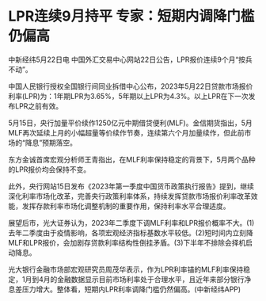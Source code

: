 # LPR连续9月持平 专家：短期内调降门槛仍偏高

中新经纬5月22日电 中国外汇交易中心网站22日公告，LPR报价连续9个月“按兵不动”。

中国人民银行授权全国银行间同业拆借中心公布，2023年5月22日贷款市场报价利率(LPR)为：1年期LPR为3.65%，5年期以上LPR为4.3%。以上LPR在下一次发布LPR之前有效。

5月15日，央行加量平价续作1250亿元中期借贷便利(MLF)。金信期货指出，5月MLF再次延续上月的小幅超量等价续作节奏，连续第六个月加量续作，但此前市场的“降息”预期落空。

东方金诚首席宏观分析师王青指出，在MLF利率保持稳定的背景下，5月两个品种的LPR报价均会保持不变。

此外，央行网站15日发布《2023年第一季度中国货币政策执行报告》提到，继续深化利率市场化改革，完善央行政策利率体系，持续发挥贷款市场报价利率改革效能，发挥存款利率市场化调整机制的重要作用，保持利率水平合理适度。

展望后市，光大证券认为，2023年二季度下调MLF利率和LPR报价概率不大。(1)去年二季度由于疫情影响，各项宏观经济指标基数水平较低。(2)短时间内立刻降MLF和LPR报价，会加剧存贷款利率结构性倒挂矛盾。(3)下半年不排除会择机启动降息。

光大银行金融市场部宏观研究员周茂华表示，作为LPR利率锚的MLF利率保持稳定，1月到4月的金融数据显示目前市场利率处于合理水平，且近年来部分银行净息差压力增大。整体看，短期内LPR利率调降门槛仍然偏高。(中新经纬APP)

